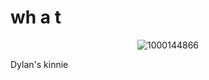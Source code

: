  # wh a t

<p align="center">
  <img src="https://capsule-render.vercel.app/api?text=

one is the loneliest number that you'll ever do、、

pseudo — aoshi/chilly!! you *can* give me silly nicknames, i'm not against it  |･ω･)

im anxious when in comes to interacting first so i suggest YOU interact with me first. I'll never interact 1st unless i like your skin 

!!if you said smth and im not responding - whisp me, i may be distracted or busy . . .

all my skins are linked to github
![1000144866](https://github.com/user-attachments/assets/abfc082e-7bda-4784-b793-0ea92cb45a9a)


Dylan's kinnie
